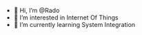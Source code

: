 - 👋 Hi, I’m @Rado
- 👀 I’m interested in Internet Of Things
- 🌱 I’m currently learning System Integration

<!---
BadB8oy/BadB8oy is a ✨ special ✨ repository because its `README.md` (this file) appears on your GitHub profile.
You can click the Preview link to take a look at your changes.
--->
